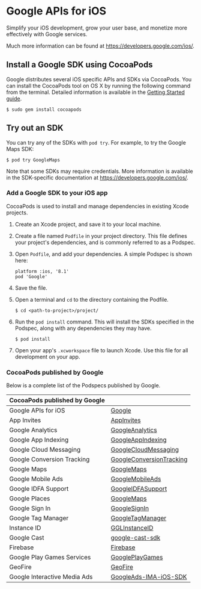 # Google APIs for iOS

Simplify your iOS development, grow your user base, and monetize more
effectively with Google services.

Much more information can be found at https://developers.google.com/ios/.

## Install a Google SDK using CocoaPods

Google distributes several iOS specific APIs and SDKs via CocoaPods.
You can install the CocoaPods tool on OS X by running the following command from
the terminal. Detailed information is available in the [Getting Started
guide](https://guides.cocoapods.org/using/getting-started.html#getting-started).

```
$ sudo gem install cocoapods
```

## Try out an SDK

You can try any of the SDKs with `pod try`. For example, to try the Google Maps
SDK:

```
$ pod try GoogleMaps
```

Note that some SDKs may require credentials. More information is available in
the SDK-specific documentation at https://developers.google.com/ios/.

### Add a Google SDK to your iOS app

CocoaPods is used to install and manage dependencies in existing Xcode projects.

1. Create an Xcode project, and save it to your local machine.
2. Create a file named `Podfile` in your project directory. This file defines
   your project's dependencies, and is commonly referred to as a Podspec.
3. Open `Podfile`, and add your dependencies. A simple Podspec is shown here:

    ```
    platform :ios, '8.1'
    pod 'Google'
    ```

4. Save the file.
5. Open a terminal and `cd` to the directory containing the Podfile.

    ```
    $ cd <path-to-project>/project/
    ```

6. Run the `pod install` command. This will install the SDKs specified in the
   Podspec, along with any dependencies they may have.

    ```
    $ pod install
    ```

7. Open your app's `.xcworkspace` file to launch Xcode.
   Use this file for all development on your app.

### CocoaPods published by Google

Below is a complete list of the Podspecs published by Google.

| CocoaPods published by Google |                                                                                 |
|-------------------------------|---------------------------------------------------------------------------------|
| Google APIs for iOS           | [Google](https://cocoapods.org/pods/Google)                                     |
| App Invites                   | [AppInvites](https://cocoapods.org/pods/AppInvites)                             |
| Google Analytics              | [GoogleAnalytics](https://cocoapods.org/pods/GoogleAnalytics)                   |
| Google App Indexing           | [GoogleAppIndexing](https://cocoapods.org/pods/GoogleAppIndexing)               |
| Google Cloud Messaging        | [GoogleCloudMessaging](https://cocoapods.org/pods/GoogleCloudMessaging)         |
| Google Conversion Tracking    | [GoogleConversionTracking](https://cocoapods.org/pods/GoogleConversionTracking) |
| Google Maps                   | [GoogleMaps](https://cocoapods.org/pods/GoogleMaps)                             |
| Google Mobile Ads             | [GoogleMobileAds](https://cocoapods.org/pods/GoogleMobileAds)                   |
| Google IDFA Support           | [GoogleIDFASupport](https://cocoapods.org/pods/GoogleIDFASupport)               |
| Google Places                 | [GoogleMaps](https://cocoapods.org/pods/GoogleMaps)                             |
| Google Sign In                | [GoogleSignIn](https://cocoapods.org/pods/GoogleSignIn)                         |
| Google Tag Manager            | [GoogleTagManager](https://cocoapods.org/pods/GoogleTagManager)                 |
| Instance ID                   | [GGLInstanceID](https://cocoapods.org/pods/GGLInstanceID)                       |
| Google Cast                   | [google-cast-sdk](https://cocoapods.org/pods/google-cast-sdk)                   |
| Firebase                      | [Firebase](https://cocoapods.org/pods/Firebase)                                 |
| Google Play Games Services    | [GooglePlayGames](https://cocoapods.org/pods/GooglePlayGames)                   |
| GeoFire                       | [GeoFire](https://cocoapods.org/pods/GeoFire)                                   |
| Google Interactive Media Ads  | [GoogleAds-IMA-iOS-SDK](https://cocoapods.org/pods/GoogleAds-IMA-iOS-SDK)       |

